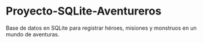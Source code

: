# Proyecto-SQLite-Aventureros
Base de datos en SQLite para registrar héroes, misiones y monstruos en un mundo de aventuras.
